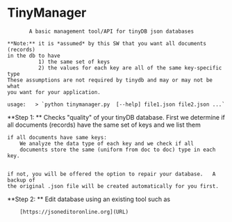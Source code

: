 # TinyManager

           A basic management tool/API for tinyDB json databases
           
    **Note:** it is *assumed* by this SW that you want all documents (records)
    in the db to have 
              1) the same set of keys
              2) the values for each key are all of the same key-specific type
    These assumptions are not required by tinydb and may or may not be what 
    you want for your application.           
           
    usage:   > `python tinymanager.py  [--help] file1.json file2.json ...`
    
    
**Step 1: **
    Checks "quality" of your tinyDB database. First we determine if all 
    documents (records) have the same set of keys and we list them
    
    if all documents have same keys:
        We analyze the data type of each key and we check if all 
        documents store the same (uniform from doc to doc) type in each key.
        
        
    if not, you will be offered the option to repair your database.   A backup of
    the original .json file will be created automatically for you first. 
    
**Step 2: **
    Edit database using an existing tool such as
    
        [https://jsoneditoronline.org](URL)
        
        
